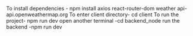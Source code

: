 To install dependencies - npm install axios react-router-dom
weather api- api.openweathermap.org
To enter client directory- cd client
To run the project-  npm run dev
open another terminal -cd backend_node
run the backend -npm run dev


